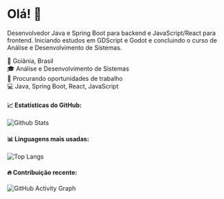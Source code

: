 # Olá! 🥺

Desenvolvedor Java e Spring Boot para backend e JavaScript/React para frontend. 
Iniciando estudos em GDScript e Godot e concluindo o curso de Análise e Desenvolvimento de Sistemas. 

📍 Goiânia, Brasil  
🎓 Análise e Desenvolvimento de Sistemas  
💼 Procurando oportunidades de trabalho  
💻 Java, Spring Boot, React, JavaScript

#### 📈 Estatísticas do GitHub:
![Github Stats](https://github-readme-stats.vercel.app/api?username=seu-usuario&show_icons=true&theme=dark)

#### 📊 Linguagens mais usadas:
![Top Langs](https://github-readme-stats.vercel.app/api/top-langs/?username=seu-usuario&layout=compact&theme=dark)

#### 🔥 Contribuição recente:
![GitHub Activity Graph](https://github-readme-activity-graph.cyclic.app/graph?username=seu-usuario&theme=dracula)

